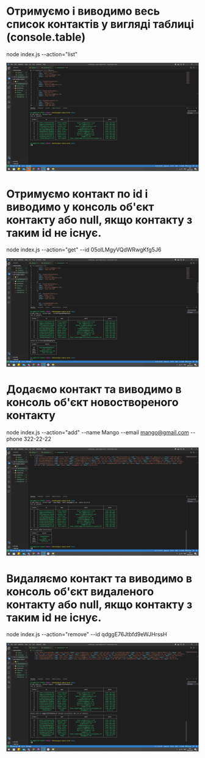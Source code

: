 # Отримуємо і виводимо весь список контактів у вигляді таблиці (console.table)
node index.js --action="list"

<img src="./printScreen/allContacts.png" alt="">

# Отримуємо контакт по id і виводимо у консоль об'єкт контакту або null, якщо контакту з таким id не існує.
node index.js --action="get" --id 05olLMgyVQdWRwgKfg5J6

<img src="./printScreen/getContactById.png" alt="">

# Додаємо контакт та виводимо в консоль об'єкт новоствореного контакту
node index.js --action="add" --name Mango --email mango@gmail.com --phone 322-22-22

<img src="./printScreen/addContact.png" alt="">

# Видаляємо контакт та виводимо в консоль об'єкт видаленого контакту або null, якщо контакту з таким id не існує.
node index.js --action="remove" --id qdggE76Jtbfd9eWJHrssH

<img src="./printScreen/removeContact.png" alt="">